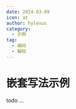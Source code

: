 ```yaml
---
date: 2024-03-09
icon: at
author: hylexus
category:
  - 示例
tag:
  - 编码
  - 解码
---
```


# 嵌套写法示例

todo ...

